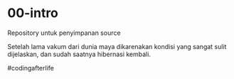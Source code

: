 # 00-intro
Repository untuk penyimpanan source

Setelah lama vakum dari dunia maya dikarenakan kondisi yang sangat sulit dijelaskan, 
dan sudah saatnya hibernasi kembali. 

#codingafterlife
